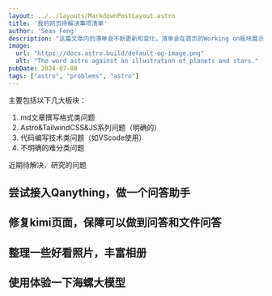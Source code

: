 ```yaml
---
layout: ../../layouts/MarkdownPostLayout.astro
title: '我的网页待解决事项清单'
author: 'Sean Feng'
description: "这篇文章内的清单会不断更新和变化，清单会在首页的Working on板块展示，完成的事项我会放入Achieved模块。"
image:
  url: "https://docs.astro.build/default-og-image.png"
  alt: "The word astro against an illustration of planets and stars."
pubDate: 2024-07-08
tags: ["astro", "problems", "astro"]
---
```

主要包括以下几大板块：

1. md文章撰写格式类问题
2. Astro&TailwindCSS&JS系列问题（明确的）
3. 代码编写技术类问题（如VScode使用）
4. 不明确的难分类问题

近期待解决、研究的问题
## 尝试接入Qanything，做一个问答助手
## 修复kimi页面，保障可以做到问答和文件问答
## 整理一些好看照片，丰富相册
## 使用体验一下海螺大模型
## 

<!-- - [ ] 小屏幕模式下博客目录导航fixed无法滚动，下面的标题会显示不出来。
- [ ] 优化小屏幕模式左侧导航栏样式
- [ ] iphone平面会多一个右侧pd，不知道哪个样式带出来的，电脑看不出。
- [ ] 增加渐变色之后夜间模式有好多要修复的bug。
- [ ] 简化问题记录、日志记录、解决方案记录的模式。
- [ ] 体验astro的图片存储、使用体系。
- [ ] 侧边栏小屏幕灰色框放平面尺寸后大不消失问题好像又来了 对leftsidebar使用lg:hidden 还是不能取消灰色背景 -->


<!-- 
# 1. md文章撰写格式类问题
不对，现在是在首页靠目录记录问题，意味着我需要用四级标题简单概况问题，然后用正文具体描述问题，有点费劲

# 2. Astro&TailwindCSS&JS系列问题

## 2.1 Html's Problem

### 2.1.1 **Header**

1. header顶部有个半透明条，初次滚动的时候好像没有，然后点击右侧导航，会出现【已经初步解决，m-4导致的】。
![alt text](./Pic-PageProblemRecord/image-1.png)

### 2.1.2 **Sidebar**

>现在最大难点就是导航栏实现Markdown的目录树功能。已经使用getHeadings()[0].text解决读取目录树，主要待解决问题：

- 实现目录树跟随页面滚动进度

- 目录树的anchor位置过高，于页面顶端的bug

- 读取当前blog目录树

- 左侧目录树在小屏幕情况下改为breadcrumb

- 左侧导航栏的优化

### 2.1.3 **Body**

- blog页面还是存在最大高度问题。body的页面总高度大于当前可见高度。会出现额外不必要的滚动条
- 在[**图册**](/SeanBlog/about/)页面尝试Grid布局

- 左侧导航栏的优化：能否实现折? round-corner？色彩更一致

- 为主页添加各类功能，主要用于展示

- 未来记录文章长了还是要引入tag机制

- 设计博客页面

- 将测试页面隐藏入测试功能，并规划测试功能页面


## 2.2 CSS's Problem

-【问题】首页和博客页会因为有无最右侧滚动条而有差别，如何做到首页显示-隐藏滚动条

-【问题】顶部导航栏“首页”等颜色未根据页面切换而切换状态

-【尝试】在[**图册**](/SeanBlog/about/)页面尝试Grid布局

- 左侧目录树在小屏幕情况下改为breadcrumb


## 2.3 JS's Problem
- 读取当前blog目录树，并且实现目录树跟随页面滚动进度

# 3. 代码编写类问题
- ☆☆☆需要开始给页面的每个部分增加注释在增加新的功能之前 -->


